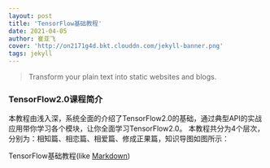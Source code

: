 ```yaml
---
layout: post
title: 'TensorFlow基础教程'
date: 2021-04-05
author: 崔亚飞
cover: 'http://on2171g4d.bkt.clouddn.com/jekyll-banner.png'
tags: jekyll
---
```


> Transform your plain text into static websites and blogs.

### TensorFlow2.0课程简介

本教程由浅入深，系统全面的介绍了TensorFlow2.0的基础，通过典型API的实战应用带你学习各个模块，让你全面学习TensorFlow2.0。 本教程共分为4个层次，分别为：相知篇、相恋篇、相爱篇、修成正果篇，知识导图如图所示：

TensorFlow基础教程(like [Markdown](https://tianchi.aliyun.com/course/779))

